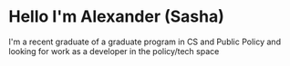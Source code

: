 # Hello I'm Alexander (Sasha)
I'm a recent graduate of a graduate program in CS and Public Policy and looking for work as a developer in the policy/tech space
